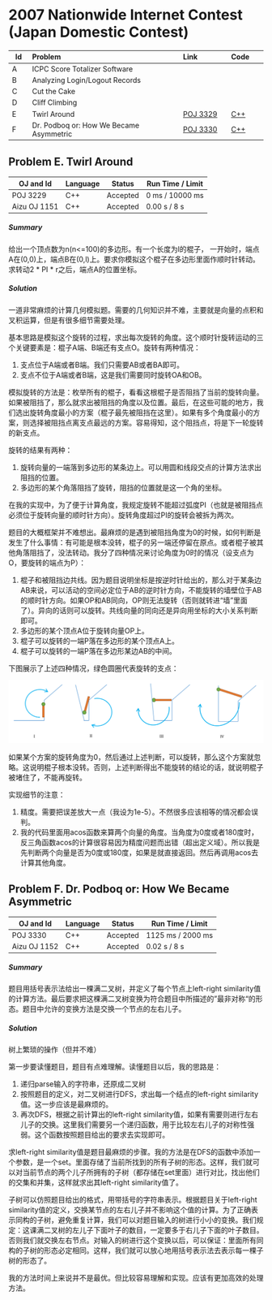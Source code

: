 # 2007 Nationwide Internet Contest (Japan Domestic Contest) 

<table>
<thead>
<th width='40px' align='center'>Id</th>
<th width='500px' align='left'>Problem</th>
<th width='130px' align='left'>Link</th>
<th width='80px' align='left'>Code</th>
</thead>
<tbody>
<tr><td>A</td>   <td>ICPC Score Totalizer Software</td>   <td></td>   <td></td>   </tr>
<tr><td>B</td>   <td>Analyzing Login/Logout Records</td>   <td></td>   <td></td>   </tr>
<tr><td>C</td>   <td>Cut the Cake</td>   <td></td>   <td></td>   </tr>
<tr><td>D</td>   <td>Cliff Climbing</td>   <td></td>   <td></td>   </tr>
<tr><td>E</td>   <td>Twirl Around</td>   <td><a href='http://poj.org/problem?id=3329'>POJ 3329</a></td>   <td><a href='poj3329.cpp'>C++</a></td>   </tr>
<tr><td>F</td>   <td>Dr. Podboq or: How We Became Asymmetric</td>   <td><a href='http://poj.org/problem?id=3330'>POJ 3330</a></td>   <td><a href='poj3330.cp'>C++</a></td>   </tr>
</tbody>
</table>



## Problem E. Twirl Around

OJ and Id							| Language	| Status        | Run Time / Limit            |
-----------------------				| --------	| ------------- | -------------               |
POJ 3229							| C++		| Accepted		| 0 ms / 10000 ms	          |
Aizu OJ 1151						| C++		| Accepted		| 0.00 s / 8 s           	  |

##### Summary
给出一个顶点数为n(n<=100)的多边形。有一个长度为l的棍子， 一开始时，端点A在(0,0)上，端点B在(0,l)上。要求你模拟这个棍子在多边形里面作顺时针转动。求转动2 \* PI * r之后，端点A的位置坐标。

##### Solution
一道非常麻烦的计算几何模拟题。需要的几何知识并不难，主要就是向量的点积和叉积运算，但是有很多细节需要处理。

基本思路是模拟这个旋转的过程，求出每次旋转的角度。这个顺时针旋转运动的三个关键要素是：棍子A端、B端还有支点O。旋转有两种情况：

1. 支点位于A端或者B端。我们只需要AB或者BA即可。
2. 支点不位于A端或者B端，这是我们需要同时旋转OA和OB。

模拟旋转的方法是：枚举所有的棍子，看看这根棍子是否阻挡了当前的旋转向量。如果被阻挡了，那么就求出被阻挡的角度以及位置。最后，在这些可能的地方，我们选出旋转角度最小的方案（棍子最先被阻挡在这里）。如果有多个角度最小的方案，则选择被阻挡点离支点最远的方案。容易得知，这个阻挡点，将是下一轮旋转的新支点。

旋转的结果有两种：

1. 旋转向量的一端落到多边形的某条边上。可以用圆和线段交点的计算方法求出阻挡的位置。
2. 多边形的某个角落阻挡了旋转，阻挡的位置就是这一个角的坐标。

在我的实现中，为了便于计算角度，我规定旋转不能超过弧度PI（也就是被阻挡点必须位于旋转向量的顺时针方向）。旋转角度超过PI的旋转会被拆为两次。

题目的大概框架并不难想出。最麻烦的是遇到被阻挡角度为0的时候，如何判断是发生了什么事情：有可能是根本没转，棍子的另一端还停留在原点。或者棍子被其他角落阻挡了，没法转动。我分了四种情况来讨论角度为0时的情况（设支点为O，要旋转的端点为P）：

1. 棍子和被阻挡边共线。因为题目说明坐标是按逆时针给出的，那么对于某条边AB来说，可以活动的空间必定位于AB的逆时针方向，不能旋转的墙壁位于AB的顺时针方向。如果OP和AB同向，OP则无法旋转（否则就转进“墙”里面了）。异向的话则可以旋转。共线向量的同向还是异向用坐标的大小关系判断即可。
2. 多边形的某个顶点A位于旋转向量OP上。
3. 棍子可以旋转的一端P落在多边形的某个顶点A上。
4. 棍子可以旋转的一端P落在多边形某边AB的中间。

下图展示了上述四种情况，绿色圆圈代表旋转的支点：

![POJ 3229 Image 1](img/poj3229.png "POJ 3229 Image 1")

如果某个方案的旋转角度为0，然后通过上述判断，可以旋转，那么这个方案就忽略。这说明棍子根本没转。否则，上述判断得出不能旋转的结论的话，就说明棍子被堵住了，不能再旋转。

实现细节的注意：

1. 精度。需要把误差放大一点（我设为1e-5）。不然很多应该相等的情况都会误判。
2. 我的代码里面用acos函数来算两个向量的角度。当角度为0度或者180度时，反三角函数acos的计算很容易因为精度问题而出错（超出定义域）。所以我是先判断两个向量是否为0度或180度，如果是就直接返回。然后再调用acos去计算其他角度。










## Problem F. Dr. Podboq or: How We Became Asymmetric

OJ and Id							| Language	| Status        | Run Time / Limit            |
-----------------------				| --------	| ------------- | -------------               |
POJ 3330							| C++		| Accepted		| 1125 ms / 2000 ms           |
Aizu OJ 1152						| C++		| Accepted		| 0.02 s / 8 s           	  |

##### Summary
题目用括号表示法给出一棵满二叉树，并定义了每个节点上left-right similarity值的计算方法。最后要求把这棵满二叉树变换为符合题目中所描述的”最非对称“的形态。题目中允许的变换方法是交换一个节点的左右儿子。

##### Solution
树上繁琐的操作（但并不难）

第一步要读懂题目，题目有点难理解。读懂题目以后，我的思路是：

1. 递归parse输入的字符串，还原成二叉树
2. 按照题目的定义，对二叉树进行DFS，求出每一个结点的left-right similarity值。这一步应该是最麻烦的。
3. 再次DFS，根据之前计算出的left-right similarity值，如果有需要则进行左右儿子的交换。这里我们需要另一个递归函数，用于比较左右儿子的对称性强弱。这个函数按照题目给出的要求去实现即可。


求left-right similarity值是题目最麻烦的步骤。我的方法是在DFS的函数中添加一个参数，是一个set。里面存储了当前所找到的所有子树的形态。这样，我们就可以对当前节点的两个儿子所拥有的子树（都存储在set里面）进行对比，找出他们的交集和并集，这样就求出其left-right similarity值了。

子树可以仿照题目给出的格式，用带括号的字符串表示。根据题目关于left-right similarity值的定义，交换某节点的左右儿子并不影响这个值的计算。为了正确表示同构的子树，避免重复计算，我们可以对题目输入的树进行小小的变换。我们规定：这课满二叉树的左儿子下面叶子的数目，一定要多于右儿子下面的叶子数目。否则我们就交换左右节点。对输入的树进行这个变换以后，可以保证：里面所有同构的子树的形态必定相同。这样，我们就可以放心地用括号表示法去表示每一棵子树的形态了。

我的方法时间上来说并不是最优。但比较容易理解和实现。应该有更加高效的处理方法。